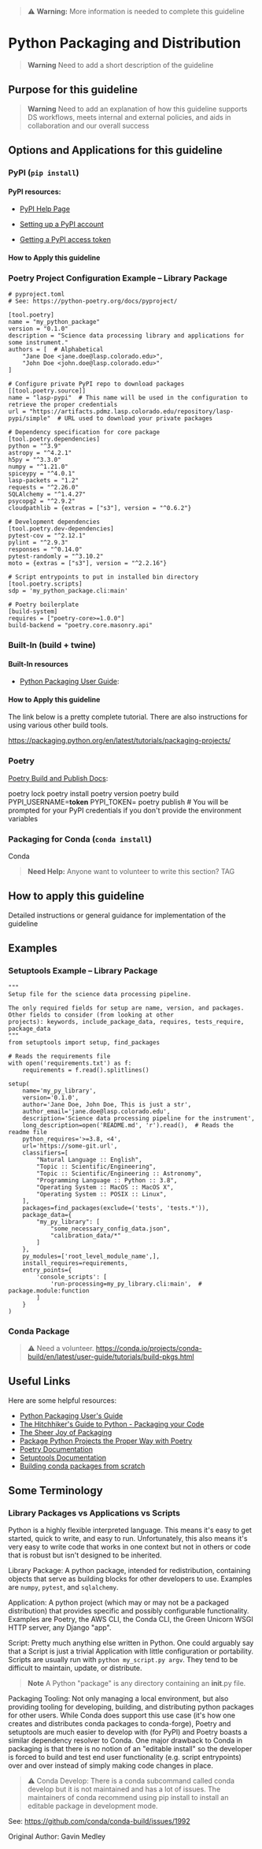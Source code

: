 > :warning: **Warning:** More information is needed to complete this guideline

# Python Packaging and Distribution
> **Warning** Need to add a short description of the guideline

## Purpose for this guideline
> **Warning** Need to add an explanation of how this guideline supports DS workflows, meets internal and external
> policies, and aids in collaboration and our overall success

## Options and Applications for this guideline

### PyPI (`pip install`)

#### PyPI resources:

- [PyPI Help Page](https://pypi.org/help/)

- [Setting up a PyPI account](https://pypi.org/account/register/)

- [Getting a PyPI access token](https://pypi.org/help/#apitoken)

#### How to Apply this guideline
### Poetry Project Configuration Example – Library Package
```
# pyproject.toml
# See: https://python-poetry.org/docs/pyproject/

[tool.poetry]
name = "my_python_package"
version = "0.1.0"
description = "Science data processing library and applications for some instrument."
authors = [  # Alphabetical
    "Jane Doe <jane.doe@lasp.colorado.edu>",
    "John Doe <john.doe@lasp.colorado.edu>"
]

# Configure private PyPI repo to download packages
[[tool.poetry.source]]
name = "lasp-pypi"  # This name will be used in the configuration to retrieve the proper credentials
url = "https://artifacts.pdmz.lasp.colorado.edu/repository/lasp-pypi/simple"  # URL used to download your private packages

# Dependency specification for core package
[tool.poetry.dependencies]
python = "^3.9"
astropy = "^4.2.1"
h5py = "^3.3.0"
numpy = "^1.21.0"
spiceypy = "^4.0.1"
lasp-packets = "1.2"
requests = "^2.26.0"
SQLAlchemy = "^1.4.27"
psycopg2 = "^2.9.2"
cloudpathlib = {extras = ["s3"], version = "^0.6.2"}

# Development dependencies
[tool.poetry.dev-dependencies]
pytest-cov = "^2.12.1"
pylint = "^2.9.3"
responses = "^0.14.0"
pytest-randomly = "^3.10.2"
moto = {extras = ["s3"], version = "^2.2.16"}

# Script entrypoints to put in installed bin directory
[tool.poetry.scripts]
sdp = 'my_python_package.cli:main'

# Poetry boilerplate
[build-system]
requires = ["poetry-core>=1.0.0"]
build-backend = "poetry.core.masonry.api"
```

### Built-In (build + twine)

#### Built-In resources

- [Python Packaging User Guide](https://packaging.python.org/en/latest/):

#### How to Apply this guideline
The link below is a pretty complete tutorial. There are also instructions for using
various other build tools.

https://packaging.python.org/en/latest/tutorials/packaging-projects/

### Poetry

[Poetry Build and Publish Docs](https://python-poetry.org/docs/cli/#build):

poetry lock
poetry install
poetry version
poetry build
PYPI_USERNAME=__token__
PYPI_TOKEN=<token-copied-from-pypi-account>
poetry publish  # You will be prompted for your PyPI credentials if you don't provide the environment variables

### Packaging for Conda (`conda install`)
Conda

> **Need Help:** Anyone want to volunteer to write this section? TAG

## How to apply this guideline
Detailed instructions or general guidance for implementation of the guideline
## Examples

### Setuptools Example – Library Package
```
"""
Setup file for the science data processing pipeline.

The only required fields for setup are name, version, and packages. Other fields to consider (from looking at other
projects): keywords, include_package_data, requires, tests_require, package_data
"""
from setuptools import setup, find_packages

# Reads the requirements file
with open('requirements.txt') as f:
    requirements = f.read().splitlines()

setup(
    name='my_py_library',
    version='0.1.0',
    author='Jane Doe, John Doe, This is just a str',
    author_email='jane.doe@lasp.colorado.edu',
    description='Science data processing pipeline for the instrument',
    long_description=open('README.md', 'r').read(),  # Reads the readme file
    python_requires='>=3.8, <4',
    url='https://some-git.url',
    classifiers=[
        "Natural Language :: English",
        "Topic :: Scientific/Engineering",
        "Topic :: Scientific/Engineering :: Astronomy",
        "Programming Language :: Python :: 3.8",
        "Operating System :: MacOS :: MacOS X",
        "Operating System :: POSIX :: Linux",
    ],
    packages=find_packages(exclude=('tests', 'tests.*')),
    package_data={
        "my_py_library": [
            "some_necessary_config_data.json",
            "calibration_data/*"
        ]
    },
    py_modules=['root_level_module_name',],
    install_requires=requirements,
    entry_points={
        'console_scripts': [
            'run-processing=my_py_library.cli:main',  # package.module:function
        ]
    }
)
```

### Conda Package

> :warning: Need a volunteer.
https://conda.io/projects/conda-build/en/latest/user-guide/tutorials/build-pkgs.html

## Useful Links
Here are some helpful resources:

- [Python Packaging User's Guide](https://packaging.python.org/en/latest/)
- [The Hitchhiker's Guide to Python - Packaging your Code](https://docs.python-guide.org/shipping/packaging/)
- [The Sheer Joy of Packaging](https://python-packaging-tutorial.readthedocs.io/en/latest/index.html)
- [Package Python Projects the Proper Way with Poetry](https://hackersandslackers.com/python-poetry-package-manager/)
- [Poetry Documentation](https://python-poetry.org/docs/)
- [Setuptools Documentation](https://setuptools.pypa.io/en/latest/)
- [Building conda packages from scratch](https://conda.io/projects/conda-build/en/latest/user-guide/tutorials/build-pkgs.html)



## Some Terminology
### Library Packages vs Applications vs Scripts

Python is a highly flexible interpreted language. This means it's easy to get started, quick to write, and easy to run.
Unfortunately, this also means it's very easy to write code that works in one context but not in others or code that is
robust but isn't designed to be inherited.

Library Package: A python package, intended for redistribution, containing objects that serve as building blocks for
other developers to use. Examples are `numpy`, `pytest`, and `sqlalchemy`.

Application: A python project (which may or may not be a packaged distribution) that provides specific and possibly
configurable functionality. Examples are Poetry, the AWS CLI, the Conda CLI, the Green Unicorn WSGI HTTP server, any
Django "app".

Script: Pretty much anything else written in Python. One could arguably say that a Script is just a trivial Application
with little configuration or portability. Scripts are usually run with `python my_script.py argv`. They tend to be
difficult to maintain, update, or distribute.

> **Note** A Python "package" is any directory containing an __init__.py file.

Packaging Tooling: Not only managing a local environment, but also providing tooling for developing, building, and
distributing python packages for other users. While Conda does support this use case (it's how one creates and
distributes conda packages to conda-forge), Poetry and setuptools are much easier to develop with (for PyPI) and Poetry
boasts a similar dependency resolver to Conda. One major drawback to Conda in packaging is that there is no notion of an
"editable install" so the developer is forced to build and test end user functionality (e.g. script entrypoints) over
and over instead of simply making code changes in place.

> :warning: Conda Develop:
> There is a conda subcommand called conda develop but it is not maintained and has a lot of issues. The maintainers of
conda recommend using pip install to install an editable package in development mode.

See: https://github.com/conda/conda-build/issues/1992


Original Author: Gavin Medley